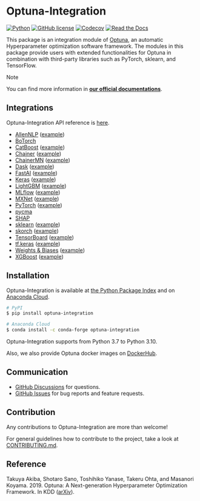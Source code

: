 # Optuna-Integration

[![Python](https://img.shields.io/badge/python-3.7%20%7C%203.8%20%7C%203.9%20%7C%203.10%20%7C%203.11-blue)](https://www.python.org)
[![GitHub license](https://img.shields.io/badge/license-MIT-blue.svg)](https://github.com/optuna/optuna-integration)
[![Codecov](https://codecov.io/gh/optuna/optuna-integration/branch/main/graph/badge.svg)](https://codecov.io/gh/optuna/optuna-integration/branch/main)
[![Read the Docs](https://readthedocs.org/projects/optuna-integration/badge/?version=stable)](https://optuna-integration.readthedocs.io/en/stable/)

This package is an integration module of [Optuna](https://github.com/optuna/optuna), an automatic Hyperparameter optimization software framework.
The modules in this package provide users with extended functionalities for Optuna in combination with third-party libraries such as PyTorch, sklearn, and TensorFlow.

> [!NOTE]
> You can find more information in [**our official documentations**](https://optuna-integration.readthedocs.io/en/stable/).

## Integrations

Optuna-Integration API reference is [here](https://optuna-integration.readthedocs.io/en/stable/reference/index.html).

* [AllenNLP](https://optuna-integration.readthedocs.io/en/stable/reference/index.html#allennlp)  ([example](https://github.com/optuna/optuna-examples/tree/main/allennlp))
* [BoTorch](https://optuna-integration.readthedocs.io/en/stable/reference/index.html#botorch)
* [CatBoost](https://optuna-integration.readthedocs.io/en/stable/reference/index.html#catboost)  ([example](https://github.com/optuna/optuna-examples/blob/main/catboost/catboost_pruning.py))
* [Chainer](https://optuna-integration.readthedocs.io/en/stable/reference/index.html#chainer)  ([example](https://github.com/optuna/optuna-examples/tree/main/chainer/chainer_integration.py))
* [ChainerMN](https://optuna-integration.readthedocs.io/en/stable/reference/index.html#chainermn)  ([example](https://github.com/optuna/optuna-examples/tree/main/chainer/chainermn_simple.py))
* [Dask](https://optuna-integration.readthedocs.io/en/stable/reference/index.html#dask) ([example](https://github.com/optuna/optuna-examples/tree/main/dask/dask_simple.py))
* [FastAI](https://optuna-integration.readthedocs.io/en/stable/reference/index.html#fast-ai) ([example](https://github.com/optuna/optuna-examples/tree/main/fastai/fastai_simple.py))
* [Keras](https://optuna-integration.readthedocs.io/en/stable/reference/index.html#keras)  ([example](https://github.com/optuna/optuna-examples/tree/main/keras))
* [LightGBM](https://optuna-integration.readthedocs.io/en/stable/reference/index.html#lightgbm) ([example](https://github.com/optuna/optuna-examples/tree/main/lightgbm))
* [MLflow](https://optuna-integration.readthedocs.io/en/stable/reference/index.html#mlflow)  ([example](https://github.com/optuna/optuna-examples/blob/main/mlflow/))
* [MXNet](https://optuna-integration.readthedocs.io/en/stable/reference/index.html#mxnet)  ([example](https://github.com/optuna/optuna-examples/tree/main/mxnet))
* [PyTorch](https://optuna-integration.readthedocs.io/en/stable/reference/index.html#pytorch)  ([example](https://github.com/optuna/optuna-examples/tree/main/pytorch))
* [pycma](https://optuna-integration.readthedocs.io/en/stable/reference/index.html#pycma)
* [SHAP](https://optuna-integration.readthedocs.io/en/stable/reference/index.html#shap)
* [sklearn](https://optuna-integration.readthedocs.io/en/stable/reference/index.html#sklearn)  ([example](https://github.com/optuna/optuna-examples/tree/main/sklearn/sklearn_optuna_search_cv_simple.py))
* [skorch](https://optuna-integration.readthedocs.io/en/stable/reference/index.html#skorch)  ([example](https://github.com/optuna/optuna-examples/tree/main/pytorch/skorch_simple.py))
* [TensorBoard](https://optuna-integration.readthedocs.io/en/stable/reference/index.html#tensorboard)  ([example](https://github.com/optuna/optuna-examples/tree/main/tensorboard/tensorboard_simple.py))
* [tf.keras](https://optuna-integration.readthedocs.io/en/stable/reference/index.html#tensorflow)  ([example](https://github.com/optuna/optuna-examples/tree/main/tfkeras/tfkeras_integration.py))
* [Weights & Biases](https://optuna-integration.readthedocs.io/en/stable/reference/index.html#wandb)  ([example](https://github.com/optuna/optuna-examples/blob/main/wandb/wandb_integration.py))
* [XGBoost](https://optuna-integration.readthedocs.io/en/stable/reference/index.html#xgboost)  ([example](https://github.com/optuna/optuna-examples/tree/main/xgboost/xgboost_integration.py))

## Installation

Optuna-Integration is available at [the Python Package Index](https://pypi.org/project/optuna-integration/) and
on [Anaconda Cloud](https://anaconda.org/conda-forge/optuna-integration).

```bash
# PyPI
$ pip install optuna-integration
```

```bash
# Anaconda Cloud
$ conda install -c conda-forge optuna-integration
```

Optuna-Integration supports from Python 3.7 to Python 3.10.

Also, we also provide Optuna docker images on [DockerHub](https://hub.docker.com/r/optuna/optuna).

## Communication

* [GitHub Discussions] for questions.
* [GitHub Issues] for bug reports and feature requests.

[GitHub Discussions]: https://github.com/optuna/optuna-integration/discussions

[GitHub issues]: https://github.com/optuna/optuna-integration/issues

## Contribution

Any contributions to Optuna-Integration are more than welcome!

For general guidelines how to contribute to the project, take a look at [CONTRIBUTING.md](./CONTRIBUTING.md).

## Reference

Takuya Akiba, Shotaro Sano, Toshihiko Yanase, Takeru Ohta, and Masanori Koyama. 2019.
Optuna: A Next-generation Hyperparameter Optimization Framework. In KDD ([arXiv](https://arxiv.org/abs/1907.10902)).
